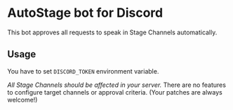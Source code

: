 # AutoStage bot for Discord

This bot approves all requests to speak in Stage Channels automatically.

## Usage

You have to set `DISCORD_TOKEN` environment variable.

*All Stage Channels should be affected in your server.*
There are no features to configure target channels or approval criteria.
(Your patches are always welcome!)

